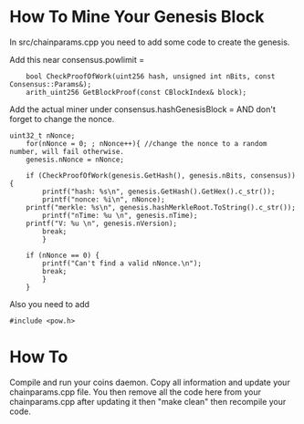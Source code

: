 # How To Mine Your Genesis Block

In src/chainparams.cpp you need to add some code to create the genesis.

Add this near consensus.powlimit =

		bool CheckProofOfWork(uint256 hash, unsigned int nBits, const Consensus::Params&);
		arith_uint256 GetBlockProof(const CBlockIndex& block);

Add the actual miner under consensus.hashGenesisBlock = AND don't forget to change the nonce.

	uint32_t nNonce; 
        for(nNonce = 0; ; nNonce++){ //change the nonce to a random number, will fail otherwise.
        genesis.nNonce = nNonce;  
 
        if (CheckProofOfWork(genesis.GetHash(), genesis.nBits, consensus)) { 
            printf("hash: %s\n", genesis.GetHash().GetHex().c_str()); 
            printf("nonce: %i\n", nNonce); 
	    printf("merkle: %s\n", genesis.hashMerkleRoot.ToString().c_str());
            printf("nTime: %u \n", genesis.nTime);
	    printf("V: %u \n", genesis.nVersion);
            break; 
        	} 
 
        if (nNonce == 0) { 
            printf("Can't find a valid nNonce.\n"); 
            break; 
        	} 
    	}

Also you need to add 

	#include <pow.h>
	
# How To
Compile and run your coins daemon. Copy all information and update your chainparams.cpp file. You then remove all the code here from your chainparams.cpp after updating it then "make clean" then recompile your code.

